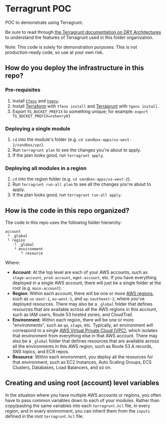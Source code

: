 # Terragrunt POC

POC to demonstrate using Terragrunt.

Be sure to read through [the Terragrunt documentation on DRY
Architectures](https://terragrunt.gruntwork.io/docs/features/keep-your-terragrunt-architecture-dry/)
to understand the features of Terragrunt used in this folder organization.

Note: This code is solely for demonstration purposes. This is not
production-ready code, so use at your own risk.

## How do you deploy the infrastructure in this repo?

### Pre-requisites

1. Install [`tfenv`](https://github.com/tfutils/tfenv) and
   [`tgenv`](https://github.com/cunymatthieu/tgenv`).
1. Install [Terraform](https://www.terraform.io/) with `tfenv install` and
   [Terragrunt](https://github.com/gruntwork-io/terragrunt) with `tgenv
   install`.
1. Export `TG_BUCKET_PREFIX` to something unique; for example: `export
   TG_BUCKET_PREFIX=nshenry03`

### Deploying a single module

1. `cd` into the module's folder (e.g.
   `cd sandbox-apps/us-west-2/sandbox/vpc`).
1. Run `terragrunt plan` to see the changes you're about to apply.
1. If the plan looks good, run `terragrunt apply`.

### Deploying all modules in a region

1. `cd` into the region folder (e.g.
   `cd sandbox-apps/us-west-2`).
1. Run `terragrunt run-all plan` to see all the changes you're about to apply.
1. If the plan looks good, run `terragrunt run-all apply`.

## How is the code in this repo organized?

The code in this repo uses the following folder hierarchy:

```NOFORMAT
account
 └ _global
 └ region
    └ _global
    └ environment
       └ resource
```

Where:

* **Account**: At the top level are each of your AWS accounts, such as
  `stage-account`, `prod-account`, `mgmt-account`, etc. If you have everything
  deployed in a single AWS account, there will just be a single folder at the
  root (e.g. `main-account`).
* **Region**: Within each account, there will be one or more [AWS
  regions](http://docs.aws.amazon.com/AWSEC2/latest/UserGuide/using-regions-availability-zones.html),
  such as `us-east-1`, `eu-west-1`, and `ap-southeast-2`, where you've deployed
  resources. There may also be a `_global` folder that defines resources that
  are available across all the AWS regions in this account, such as IAM users,
  Route 53 hosted zones, and CloudTrail.
* **Environment**: Within each region, there will be one or more "environments",
  such as `qa`, `stage`, etc. Typically, an environment will correspond to a
  single [AWS Virtual Private Cloud (VPC)](https://aws.amazon.com/vpc/), which
  isolates that environment from everything else in that AWS account. There may
  also be a `_global` folder that defines resources that are available across
  all the environments in this AWS region, such as Route 53 A records, SNS
  topics, and ECR repos.
* **Resource**: Within each environment, you deploy all the resources for that
  environment, such as EC2 Instances, Auto Scaling Groups, ECS Clusters,
  Databases, Load Balancers, and so on.

## Creating and using root (account) level variables

In the situation where you have multiple AWS accounts or regions, you often have
to pass common variables down to each of your modules. Rather than copy/pasting
the same variables into each `terragrunt.hcl` file, in every region, and in
every environment, you can inherit them from the `inputs` defined in the root
`terragrunt.hcl` file.
